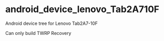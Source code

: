 # android_device_lenovo_Tab2A710F
Android device tree for Lenovo Tab2A7-10F

Can only build TWRP Recovery
